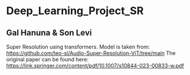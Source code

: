 # Deep_Learning_Project_SR
## Gal Hanuna & Son Levi
Super Resolution using transformers.
Model is taken from: https://github.com/teo-sl/Audio-Super-Resolution-ViT/tree/main 
The original paper can be found here: https://link.springer.com/content/pdf/10.1007/s10844-023-00833-w.pdf 
